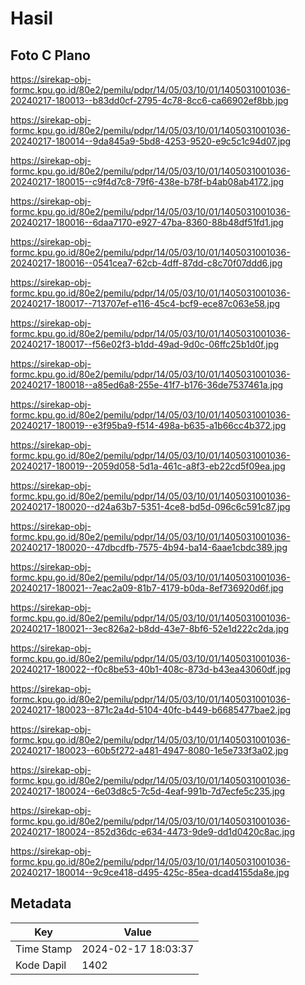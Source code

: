 # Hasil

## Foto C Plano

https://sirekap-obj-formc.kpu.go.id/80e2/pemilu/pdpr/14/05/03/10/01/1405031001036-20240217-180013--b83dd0cf-2795-4c78-8cc6-ca66902ef8bb.jpg

https://sirekap-obj-formc.kpu.go.id/80e2/pemilu/pdpr/14/05/03/10/01/1405031001036-20240217-180014--9da845a9-5bd8-4253-9520-e9c5c1c94d07.jpg

https://sirekap-obj-formc.kpu.go.id/80e2/pemilu/pdpr/14/05/03/10/01/1405031001036-20240217-180015--c9f4d7c8-79f6-438e-b78f-b4ab08ab4172.jpg

https://sirekap-obj-formc.kpu.go.id/80e2/pemilu/pdpr/14/05/03/10/01/1405031001036-20240217-180016--6daa7170-e927-47ba-8360-88b48df51fd1.jpg

https://sirekap-obj-formc.kpu.go.id/80e2/pemilu/pdpr/14/05/03/10/01/1405031001036-20240217-180016--0541cea7-62cb-4dff-87dd-c8c70f07ddd6.jpg

https://sirekap-obj-formc.kpu.go.id/80e2/pemilu/pdpr/14/05/03/10/01/1405031001036-20240217-180017--713707ef-e116-45c4-bcf9-ece87c063e58.jpg

https://sirekap-obj-formc.kpu.go.id/80e2/pemilu/pdpr/14/05/03/10/01/1405031001036-20240217-180017--f56e02f3-b1dd-49ad-9d0c-06ffc25b1d0f.jpg

https://sirekap-obj-formc.kpu.go.id/80e2/pemilu/pdpr/14/05/03/10/01/1405031001036-20240217-180018--a85ed6a8-255e-41f7-b176-36de7537461a.jpg

https://sirekap-obj-formc.kpu.go.id/80e2/pemilu/pdpr/14/05/03/10/01/1405031001036-20240217-180019--e3f95ba9-f514-498a-b635-a1b66cc4b372.jpg

https://sirekap-obj-formc.kpu.go.id/80e2/pemilu/pdpr/14/05/03/10/01/1405031001036-20240217-180019--2059d058-5d1a-461c-a8f3-eb22cd5f09ea.jpg

https://sirekap-obj-formc.kpu.go.id/80e2/pemilu/pdpr/14/05/03/10/01/1405031001036-20240217-180020--d24a63b7-5351-4ce8-bd5d-096c6c591c87.jpg

https://sirekap-obj-formc.kpu.go.id/80e2/pemilu/pdpr/14/05/03/10/01/1405031001036-20240217-180020--47dbcdfb-7575-4b94-ba14-6aae1cbdc389.jpg

https://sirekap-obj-formc.kpu.go.id/80e2/pemilu/pdpr/14/05/03/10/01/1405031001036-20240217-180021--7eac2a09-81b7-4179-b0da-8ef736920d6f.jpg

https://sirekap-obj-formc.kpu.go.id/80e2/pemilu/pdpr/14/05/03/10/01/1405031001036-20240217-180021--3ec826a2-b8dd-43e7-8bf6-52e1d222c2da.jpg

https://sirekap-obj-formc.kpu.go.id/80e2/pemilu/pdpr/14/05/03/10/01/1405031001036-20240217-180022--f0c8be53-40b1-408c-873d-b43ea43060df.jpg

https://sirekap-obj-formc.kpu.go.id/80e2/pemilu/pdpr/14/05/03/10/01/1405031001036-20240217-180023--871c2a4d-5104-40fc-b449-b6685477bae2.jpg

https://sirekap-obj-formc.kpu.go.id/80e2/pemilu/pdpr/14/05/03/10/01/1405031001036-20240217-180023--60b5f272-a481-4947-8080-1e5e733f3a02.jpg

https://sirekap-obj-formc.kpu.go.id/80e2/pemilu/pdpr/14/05/03/10/01/1405031001036-20240217-180024--6e03d8c5-7c5d-4eaf-991b-7d7ecfe5c235.jpg

https://sirekap-obj-formc.kpu.go.id/80e2/pemilu/pdpr/14/05/03/10/01/1405031001036-20240217-180024--852d36dc-e634-4473-9de9-dd1d0420c8ac.jpg

https://sirekap-obj-formc.kpu.go.id/80e2/pemilu/pdpr/14/05/03/10/01/1405031001036-20240217-180014--9c9ce418-d495-425c-85ea-dcad4155da8e.jpg


## Metadata

| Key        | Value               |
| ---------- | ------------------- |
| Time Stamp | 2024-02-17 18:03:37 |
| Kode Dapil | 1402                |



